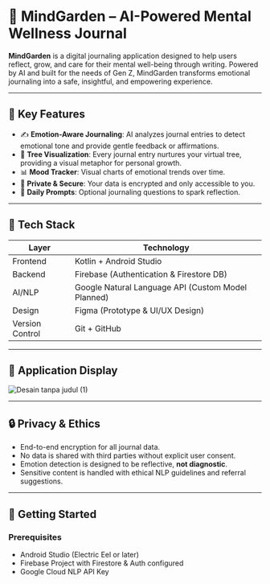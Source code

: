 # 🌱 MindGarden – AI-Powered Mental Wellness Journal

**MindGarden** is a digital journaling application designed to help users reflect, grow, and care for their mental well-being through writing. Powered by AI and built for the needs of Gen Z, MindGarden transforms emotional journaling into a safe, insightful, and empowering experience.

---

## 🧠 Key Features

- ✍️ **Emotion-Aware Journaling**: AI analyzes journal entries to detect emotional tone and provide gentle feedback or affirmations.
- 🌳 **Tree Visualization**: Every journal entry nurtures your virtual tree, providing a visual metaphor for personal growth.
- 📊 **Mood Tracker**: Visual charts of emotional trends over time.
- 🔐 **Private & Secure**: Your data is encrypted and only accessible to you.
- 🔄 **Daily Prompts**: Optional journaling questions to spark reflection.

---

## 📱 Tech Stack

| Layer          | Technology                         |
|----------------|-------------------------------------|
| Frontend       | Kotlin + Android Studio             |
| Backend        | Firebase (Authentication & Firestore DB) |
| AI/NLP         | Google Natural Language API (Custom Model Planned) |
| Design         | Figma (Prototype & UI/UX Design)    |
| Version Control| Git + GitHub                        |

---

## 📱 Application Display

![Desain tanpa judul (1)](https://github.com/user-attachments/assets/cb4cd298-9621-4874-8951-13ee1d8db3ed)

---

## 🔒 Privacy & Ethics

- End-to-end encryption for all journal data.
- No data is shared with third parties without explicit user consent.
- Emotion detection is designed to be reflective, **not diagnostic**.
- Sensitive content is handled with ethical NLP guidelines and referral suggestions.

---

## 🚀 Getting Started

### Prerequisites
- Android Studio (Electric Eel or later)
- Firebase Project with Firestore & Auth configured
- Google Cloud NLP API Key

